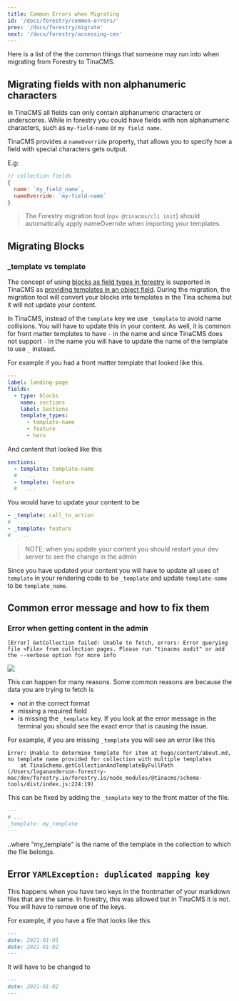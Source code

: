 ```yaml
---
title: Common Errors when Migrating
id: '/docs/forestry/common-errors/'
prev: '/docs/forestry/migrate'
next: '/docs/forestry/accessing-cms'
---
```


Here is a list of the the common things that someone may run into when migrating from Forestry to TinaCMS.

## Migrating fields with non alphanumeric characters

In TinaCMS all fields can only contain alphanumeric characters or underscores. While in forestry you could have fields with non alphanumeric characters, such as `my-field-name` or `my field name`.

TinaCMS provides a `nameOverride` property, that allows you to specify how a field with special characters gets output.

E.g:

```js
// collection fields
{
  name: `my_field_name`,
  nameOverride: `my-field-name`
}
```

> The Forestry migration tool (`npx @tinacms/cli init`) should automatically apply nameOverride when importing your templates.

## Migrating Blocks

### \_template vs template

The concept of using [blocks as field types in forestry](https://forestry.io/docs/settings/fields/blocks/) is supported in TinaCMS as [providing templates in an object field](/docs/editing/blocks/). During the migration, the migration tool will convert your blocks into templates in the Tina schema but it will not update your content.

In TinaCMS, instead of the `template` key we use `_template` to avoid name collisions. You will have to update this in your content. As well, it is common for front matter templates to have `-` in the name and since TinaCMS does not support `-` in the name you will have to update the name of the template to use `_` instead.

For example if you had a front matter template that looked like this.

```yaml
---
label: landing-page
fields:
  - type: blocks
    name: sections
    label: Sections
    template_types:
      - template-name
      - feature
      - hero
```

And content that looked like this

```yaml
sections:
  - template: template-name
  #   ...
  - template: feature
  #   ...
```

You would have to update your content to be

```yaml
- _template: call_to_action
#   ...
- _template: feature
#   ...
```

> NOTE: when you update your content you should restart your dev server to see the change in the admin

Since you have updated your content you will have to update all uses of `template` in your rendering code to be `_template` and update `template-name` to be `template_name`.

## Common error message and how to fix them

### Error when getting content in the admin

```
[Error] GetCollection failed: Unable to fetch, errors: Error querying file <File> from collection pages. Please run "tinacms audit" or add the --verbose option for more info
```

![](https://res.cloudinary.com/forestry-demo/image/upload/v1673619483/tina-io/docs/forestry-migration/Screen-Shot-Error-Messager.png)

This can happen for many reasons. Some common reasons are because the data you are trying to fetch is

- not in the correct format
- missing a required field
- is missing the `_template` key.
  If you look at the error message in the terminal you should see the exact error that is causing the issue.

For example, if you are missing `_template` you will see an error like this

```
Error: Unable to determine template for item at hugo/content/about.md, no template name provided for collection with multiple templates
    at TinaSchema.getCollectionAndTemplateByFullPath (/Users/logananderson-forestry-mac/dev/forestry.io/forestry.io/node_modules/@tinacms/schema-tools/dist/index.js:224:19)
```

This can be fixed by adding the `_template` key to the front matter of the file.

```md
---
# ...
_template: my_template
---
```

..where "my_template" is the name of the template in the collection to which the file belongs.

## Error `YAMLException: duplicated mapping key`

This happens when you have two keys in the frontmatter of your markdown files that are the same. In forestry, this was allowed but in TinaCMS it is not. You will have to remove one of the keys.

For example, if you have a file that looks like this

```md
---
date: 2021-01-01
date: 2021-01-02
---
```

It will have to be changed to

```md
---
date: 2021-01-02
---
```
